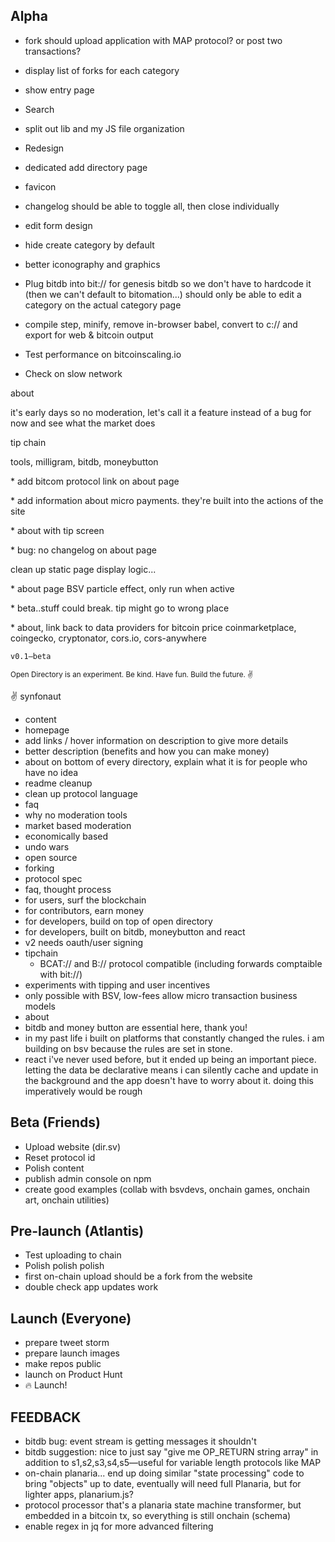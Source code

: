 ## Alpha

* fork should upload application with MAP protocol? or post two transactions?
* display list of forks for each category

* show entry page
- Search

* split out lib and my JS file organization

- Redesign
 - dedicated add directory page
 - favicon
 - changelog should be able to toggle all, then close individually
 - edit form design
 - hide create category by default
 - better iconography and graphics

- Plug bitdb into bit:// for genesis bitdb so we don't have to hardcode it (then we can't default to bitomation...)
should only be able to edit a category on the actual category page

- compile step, minify, remove in-browser babel, convert to c:// and export for web & bitcoin output

- Test performance on bitcoinscaling.io
- Check on slow network

about
    <p>it's early days so no moderation, let's call it a feature instead of a bug for now and see what the market does</p>
    <p>tip chain</p>
    <p>tools, milligram, bitdb, moneybutton</p>
    <p>* add bitcom protocol link on about page</p>
    <p>* add information about micro payments. they're built into the actions of the site</p>
    <p>* about with tip screen</p>
    <p>* bug: no changelog on about page</p>
    <p>clean up static page display logic...</p>
    <p>* about page BSV particle effect, only run when active</p>
    <p>* beta..stuff could break. tip might go to wrong place</p>
    <p>* about, link back to data providers for bitcoin price coinmarketplace, coingecko, cryptonator, cors.io, cors-anywhere</p>
     <p><code>v0.1—beta</code> </p>
    <p><small>Open Directory is an experiment. Be kind. Have fun. Build the future. ✌️</small></p>
    <p>✌️ synfonaut</p>


- content
 - homepage
  - add links / hover information on description to give more details
  - better description (benefits and how you can make money)
 - about on bottom of every directory, explain what it is for people who have no idea
 - readme cleanup
 - clean up protocol language
 - faq
  - why no moderation tools
   - market based moderation
  - economically based
  - undo wars
  - open source
  - forking
  - protocol spec
  - faq, thought process
  - for users, surf the blockchain
  - for contributors, earn money
  - for developers, build on top of open directory
  - for developers, built on bitdb, moneybutton and react
  - v2 needs oauth/user signing
  - tipchain
    - BCAT:// and B:// protocol compatible (including forwards comptaible with bit://)
  - experiments with tipping and user incentives
  - only possible with BSV, low-fees allow micro transaction business models
 - about
  - bitdb and money button are essential here, thank you!
  - in my past life i built on platforms that constantly changed the rules. i am building on bsv because the rules are set in stone.
  - react i've never used before, but it ended up being an important piece. letting the data be declarative means i can silently cache and update in the background and the app doesn't have to worry about it. doing this imperatively would be rough


## Beta (Friends)
- Upload website (dir.sv)
- Reset protocol id
- Polish content
- publish admin console on npm
- create good examples (collab with bsvdevs, onchain games, onchain art, onchain utilities)

## Pre-launch (Atlantis)
- Test uploading to chain
- Polish polish polish
- first on-chain upload should be a fork from the website
- double check app updates work

## Launch (Everyone)
- prepare tweet storm
- prepare launch images
- make repos public
- launch on Product Hunt
- 🔥 Launch!

## FEEDBACK
* bitdb bug: event stream is getting messages it shouldn't
* bitdb suggestion: nice to just say "give me OP_RETURN string array" in addition to s1,s2,s3,s4,s5—useful for variable length protocols like MAP
* on-chain planaria... end up doing similar "state processing" code to bring "objects" up to date, eventually will need full Planaria, but for lighter apps, planarium.js?
* protocol processor that's a planaria state machine transformer, but embedded in a bitcoin tx, so everything is still onchain (schema)
* enable regex in jq for more advanced filtering

